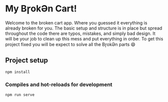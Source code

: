 # My BɼokƏn Cart!

Welcome to the broken cart app. Where you guessed it everything is already broken for you. The basic setup and structure is in place but spread throughout the code there are typos, mistakes, and simply bad design. It will be your job to clean up this mess and put everything in order. To get this project fixed you will be expect to solve all the BɼokƏn parts :smile:


## Project setup
```
npm install
```

### Compiles and hot-reloads for development
```
npm run serve
```